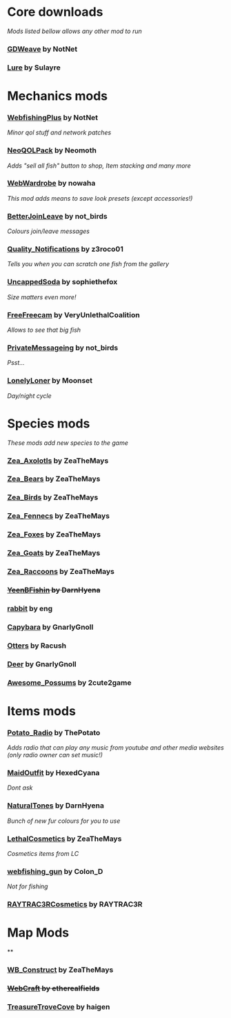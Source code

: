 
# Core downloads
*Mods listed bellow allows any other mod to run*
### [GDWeave](https://thunderstore.io/c/webfishing/p/NotNet/GDWeave/) by NotNet
### [Lure](https://thunderstore.io/c/webfishing/p/Sulayre/Lure/) by Sulayre


# Mechanics mods
### [WebfishingPlus](https://thunderstore.io/c/webfishing/p/NotNet/WebfishingPlus/) by NotNet
*Minor qol stuff and network patches*
### [NeoQOLPack](https://thunderstore.io/c/webfishing/p/Neomoth/NeoQOLPack/) by Neomoth
*Adds "sell all fish" button to shop, Item stacking and many more*
### [WebWardrobe](https://thunderstore.io/c/webfishing/p/nowaha/WebWardrobe/) by nowaha
*This mod adds means to save look presets (except accessories!)*
### [BetterJoinLeave](https://thunderstore.io/c/webfishing/p/not_birds/BetterJoinLeave/) by not_birds
*Colours join/leave messages*
### [Quality_Notifications](https://thunderstore.io/c/webfishing/p/z3roco01/Quality_Notifications/) by z3roco01
*Tells you when you can scratch one fish from the gallery*
### [UncappedSoda](https://thunderstore.io/c/webfishing/p/sophiethefox/UncappedSoda/) by sophiethefox
*Size matters even more!*
### [FreeFreecam](https://thunderstore.io/c/webfishing/p/VeryUnlethalCoalition/FreeFreecam/) by VeryUnlethalCoalition
*Allows to see that big fish*
### [PrivateMessageing](https://thunderstore.io/c/webfishing/p/not_birds/PrivateMessageing/) by not_birds
*Psst...*
### [LonelyLoner](https://thunderstore.io/c/webfishing/p/Moonset/LonelyLoner/) by Moonset
*Day/night cycle*

# Species mods
*These mods add new species to the game*
### [Zea_Axolotls](https://thunderstore.io/c/webfishing/p/ZeaTheMays/Zea_Axolotls/) by ZeaTheMays
### [Zea_Bears](https://thunderstore.io/c/webfishing/p/ZeaTheMays/Zea_Bears/) by ZeaTheMays
### [Zea_Birds](https://thunderstore.io/c/webfishing/p/ZeaTheMays/Zea_Birds/) by ZeaTheMays
### [Zea_Fennecs](https://thunderstore.io/c/webfishing/p/ZeaTheMays/Zea_Fennecs/) by ZeaTheMays
### [Zea_Foxes](https://thunderstore.io/c/webfishing/p/ZeaTheMays/Zea_Foxes/) by ZeaTheMays
### [Zea_Goats](https://thunderstore.io/c/webfishing/p/ZeaTheMays/Zea_Goats/) by ZeaTheMays
### [Zea_Raccoons](https://thunderstore.io/c/webfishing/p/ZeaTheMays/Zea_Raccoons/) by ZeaTheMays
### ~~[YeenBFishin](https://thunderstore.io/c/webfishing/p/DarnHyena/YeenBFishin/) by DarnHyena~~
### [rabbit](https://thunderstore.io/c/webfishing/p/eng/rabbit/) by eng
### [Capybara](https://thunderstore.io/c/webfishing/p/GnarlyGnoll/Capybara/) by GnarlyGnoll
### [Otters](https://thunderstore.io/c/webfishing/p/Racush/Otters/) by Racush
### [Deer](https://thunderstore.io/c/webfishing/p/GnarlyGnoll/Deer/) by GnarlyGnoll
### [Awesome_Possums](https://thunderstore.io/c/webfishing/p/2cute2game/Awesome_Possums/) by 2cute2game

# Items mods
### [Potato_Radio](https://thunderstore.io/c/webfishing/p/ThePotato/Potato_Radio/) by ThePotato
*Adds radio that can play any music from youtube and other media websites (only radio owner can set music!)*
### [MaidOutfit](https://thunderstore.io/c/webfishing/p/HexedCyana/MaidOutfit/) by HexedCyana
*Dont ask*
### [NaturalTones](https://thunderstore.io/c/webfishing/p/DarnHyena/NaturalTones/) by DarnHyena
*Bunch of new fur colours for you to use*
### [LethalCosmetics](https://thunderstore.io/c/webfishing/p/ZeaTheMays/LethalCosmetics/) by ZeaTheMays
*Cosmetics items from LC*
### [webfishing_gun](https://thunderstore.io/c/webfishing/p/Colon_D/webfishing_gun/) by Colon_D
*Not for fishing*
### [RAYTRAC3RCosmetics](https://thunderstore.io/c/webfishing/p/RAYTRAC3R/RAYTRAC3RCosmetics/) by RAYTRAC3R

# Map Mods
**
### [WB_Construct](https://thunderstore.io/c/webfishing/p/ZeaTheMays/WB_Construct/) by ZeaTheMays
### ~~[WebCraft](https://thunderstore.io/c/webfishing/p/etherealfields/WebCraft/) by etherealfields~~
### [TreasureTroveCove](https://thunderstore.io/c/webfishing/p/haigen/TreasureTroveCove/) by haigen